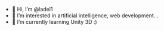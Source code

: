 - 👋 Hi, I’m @ladel1
- 👀 I’m interested in artificial intelligence, web development...
- 🌱 I’m currently learning Unity 3D :) 


<!---
ladel1/ladel1 is a ✨ special ✨ repository because its `README.md` (this file) appears on your GitHub profile.
You can click the Preview link to take a look at your changes.
--->
